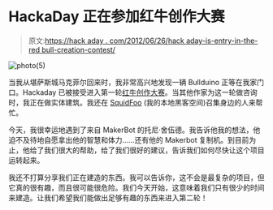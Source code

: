 # HackaDay 正在参加红牛创作大赛

> 原文:[https://hack aday . com/2012/06/26/hack aday-is-entry-in-the-red bull-creation-contest/](https://hackaday.com/2012/06/26/hackaday-is-entering-in-the-redbull-creation-contest/)

![](../Images/e0391c8161e01d9bbdcd9dc7526b03e5.png "photo(5)")

当我从堪萨斯城马克菲尔回来时，我非常高兴地发现一辆 Bullduino 正等在我家门口。Hackaday 已被接受进入第一轮[红牛创作大赛](http://hackaday.com/2012/06/15/redbulls-new-creation-contest-comes-to-your-workshop/)。当其他作家为这一轮做咨询时，我正在做实体建筑。我还在 [SquidFoo](http://squidfoo.com) (我的本地黑客空间)召集身边的人来帮忙。

今天，我很幸运地遇到了来自 MakerBot 的托尼·舍伍德。我告诉他我的想法，他迫不及待地自愿拿出他的智慧和体力……还有他的 Makerbot 复制机。到目前为止，他给了我们很大的帮助，给了我们很好的建议，告诉我们如何尽快让这个项目运转起来。

我还不打算分享我们正在建造的东西。我可以告诉你，这不会是最复杂的项目，但它真的很有趣，而且很可能很危险。我们今天开始，这意味着我们只有很少的时间来建造。让我们希望我们能做出足够有趣的东西来进入第二轮！